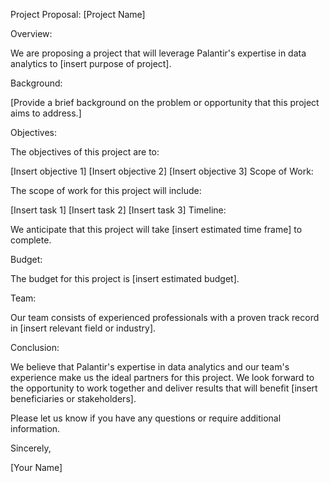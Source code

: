 Project Proposal: [Project Name]

Overview:

We are proposing a project that will leverage Palantir's expertise in data analytics to [insert purpose of project].

Background:

[Provide a brief background on the problem or opportunity that this project aims to address.]

Objectives:

The objectives of this project are to:

[Insert objective 1]
[Insert objective 2]
[Insert objective 3]
Scope of Work:

The scope of work for this project will include:

[Insert task 1]
[Insert task 2]
[Insert task 3]
Timeline:

We anticipate that this project will take [insert estimated time frame] to complete.

Budget:

The budget for this project is [insert estimated budget].

Team:

Our team consists of experienced professionals with a proven track record in [insert relevant field or industry].

Conclusion:

We believe that Palantir's expertise in data analytics and our team's experience make us the ideal partners for this project. We look forward to the opportunity to work together and deliver results that will benefit [insert beneficiaries or stakeholders].

Please let us know if you have any questions or require additional information.

Sincerely,

[Your Name]
